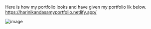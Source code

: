 Here is how my portfolio looks and have given my portfolio lik below.
https://harinikandasamyportfolio.netlify.app/

![image](https://user-images.githubusercontent.com/65155487/215308390-4653ba7f-37fb-4364-b097-56470e42702d.png)
